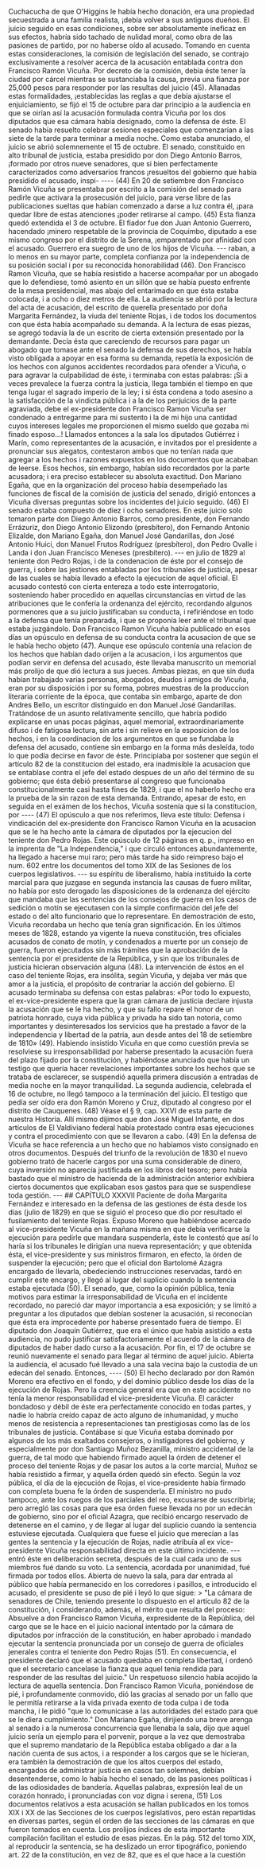 Cuchacucha de que O'Higgins le había hecho donación, era una propiedad secuestrada a una familia realista, ¡debía volver a sus antiguos dueños. El juicio seguido en esas condiciones, sobre ser absolutamente ineficaz en sus efectos, habría sido tachado de nulidad moral, como obra de las pasiones de partido, por no haberse oído al acusado. Tomando en cuenta estas consideraciones, la comisión de legislación del senado, se contrajo exclusivamente a resolver acerca de la acusación entablada contra don Francisco Ramón Vicuña. Por decreto de la comisión, debía éste tener la ciudad por cárcel mientras se sustanciaba la causa, previa una fianza por 25,000 pesos para responder por las resultas del juicio (45). Allanadas estas formalidades, ¡establecidas las reglas a que debía ajustarse el enjuiciamiento, se fijó el 15 de octubre para dar principio a la audiencia en que se oirían así la acusación formulada contra Vicuña por los dos diputados que esa cámara había designado, como la defensa de éste. El senado había resuelto celebrar sesiones especiales que comenzarían a las siete de la tarde para terminar a media noche. Como estaba anunciado, el juicio se abrió solemnemente el 15 de octubre. El senado, constituido en alto tribunal de justicia, estaba presidido por don Diego Antonio Barros, ¡formado por otros nueve senadores, que si bien perfectamente caracterizados como adversarios francos ¡resueltos del gobierno que había presidido el acusado, inspi- ---- (44) En 20 de setiembre don Francisco Ramón Vicuña se presentaba por escrito a la comisión del senado para pedirle que activara la prosecusión del juicio, para verse libre de las publicaciones sueltas que habían comenzado a darse a luz contra él, ¡para quedar libre de estas atenciones ¡poder retirarse al campo. (45) Esta fianza quedó extendida el 3 de octubre. El fiador fue don Juan Antonio Guerrero, hacendado ¡minero respetable de la provincia de Coquimbo, diputado a ese mismo congreso por el distrito de la Serena, ¡emparentado por afinidad con el acusado. Guerrero era suegro de uno de los hijos de Vicuña. --- raban, a lo menos en su mayor parte, completa confianza por la independencia de su posición social i por su reconocida honorabilidad (46). Don Francisco Ramon Vicuña, que se había resistido a hacerse acompañar por un abogado que lo defendiese, tomó asiento en un sillón que se había puesto enfrente de la mesa presidencial, mas abajo del entarimado en que ésta estaba colocada, i a ocho o diez metros de ella. La audiencia se abrió por la lectura del acta de acusación, del escrito de querella presentado por doña Margarita Fernández, la viuda del teniente Rojas, i de todos los documentos con que ésta había acompañado su demanda. A la lectura de esas piezas, se agregó todavía la de un escrito de cierta extensión presentado por la demandante. Decía ésta que careciendo de recursos para pagar un abogado que tomase ante el senado la defensa de sus derechos, se había visto obligada a apoyar en esa forma su demanda, repetía la exposición de los hechos con algunos accidentes recordados para ofender a Vicuña, o para agravar la culpabilidad de éste, i terminaba con estas palabras: ¡Si a veces prevalece la fuerza contra la justicia, llega también el tiempo en que tenga lugar el sagrado imperio de la ley; i si ésta condena a todo asesino a la satisfacción de la vindicta pública i a la de los perjuicios de la parte agraviada, debe el ex-presidente don Francisco Ramon Vicuña ser condenado a entregarme para mi sustento i la de mi hijo una cantidad cuyos intereses legales me proporcionen el mismo sueldo que gozaba mi finado esposo...! Llamados entonces a la sala los diputados Gutiérrez i Marín, como representantes de la acusación, e invitados por el presidente a pronunciar sus alegatos, contestaron ambos que no tenían nada que agregar a los hechos i razones expuestos en los documentos que acababan de leerse. Esos hechos, sin embargo, habían sido recordados por la parte acusadora; i era preciso establecer su absoluta exactitud. Don Mariano Egaña, que en la organización del proceso había desempeñado las funciones de fiscal de la comisión de justicia del senado, dirigió entonces a Vicuña diversas preguntas sobre los incidentes del juicio seguido. (46) El senado estaba compuesto de diez i ocho senadores. En este juicio solo tomaron parte don Diego Antonio Barros, como presidente, don Fernando Errázuriz, don Diego Antonio Elizondo (presbítero), don Fernando Antonio Elizalde, don Mariano Egaña, don Manuel José Gandarillas, don José Antonio Huici, don Manuel Frutos Rodríguez (presbítero), don Pedro Ovalle i Landa i don Juan Francisco Meneses (presbítero). --- en julio de 1829 al teniente don Pedro Rojas, i de la condenacion de éste por el consejo de guerra, i sobre las jestiones entabladas por los tribunales de justicia, apesar de las cuales se había llevado a efecto la ejecucion de aquel oficial. El acusado contestó con cierta entereza a todo este interrogatorio, sosteniendo haber procedido en aquellas circunstancias en virtud de las atribuciones que le confería la ordenanza del ejército, recordando algunos pormenores que a su juicio justificaban su conducta, i refiriéndose en todo a la defensa que tenía preparada, i que se proponía leer ante el tribunal que estaba juzgándolo. Don Francisco Ramon Vicuña había publicado en esos días un opúsculo en defensa de su conducta contra la acusacion de que se le había hecho objeto (47). Aunque ese opúsculo contenía una relacion de los hechos que habían dado orijen a la acusacion, i los argumentos que podían servir en defensa del acusado, éste llevaba manuscrito un memorial más prolijo de que dió lectura a sus jueces. Ambas piezas, en que sin duda habían trabajado varias personas, abogados, deudos i amigos de Vicuña, eran por su disposición i por su forma, pobres muestras de la produccion literaria corriente de la época, que contaba sin embargo, aparte de don Andres Bello, un escritor distinguido en don Manuel José Gandarillas. Tratándose de un asunto relativamente sencillo, que habría podido explicarse en unas pocas páginas, aquel memorial, extraordinariamente difuso i de fatigosa lectura, sin arte i sin relieve en la esposicion de los hechos, i en la coordinacion de los argumentos en que se fundaba la defensa del acusado, contiene sin embargo en la forma más desleída, todo lo que podía decirse en favor de éste. Principiaba por sostener que según el artículo 82 de la constitucion del estado, era inadmisible la acusacion que se entablase contra el jefe del estado despues de un año del término de su gobierno; que ésta debió presentarse al congreso que funcionaba constitucionalmente casi hasta fines de 1829, i que el no haberlo hecho era la prueba de la sin razon de esta demanda. Entrando, apesar de esto, en seguida en el exámen de los hechos, Vicuña sostenía que si la constitucion, por ---- (47) El opúsculo a que nos referimos, lleva este título: Defensa i vindicación del ex-presidente don Francisco Ramon Vicuña en la acusacion que se le ha hecho ante la cámara de diputados por la ejecucion del teniente don Pedro Rojas. Este opúsculo de 12 páginas en q. p., impreso en la imprenta de "La Independencia," i que circuló entonces abundantemente, ha llegado a hacerse mui raro; pero más tarde ha sido reimpreso bajo el num. 602 entre los documentos del tomo XIX de las Sesiones de los cuerpos legislativos. --- su espíritu de liberalismo, había instituido la corte marcial para que juzgase en segunda instancia las causas de fuero militar, no había por esto derogado las disposiciones de la ordenanza del ejército que mandaba que las sentencias de los consejos de guerra en los casos de sedición o motín se ejecutasen con la simple confirmación del jefe del estado o del alto funcionario que lo representare. En demostración de esto, Vicuña recordaba un hecho que tenía gran significación. En los últimos meses de 1828, estando ya vigente la nueva constitución, tres oficiales acusados de conato de motín, y condenados a muerte por un consejo de guerra, fueron ejecutados sin más trámites que la aprobación de la sentencia por el presidente de la República, y sin que los tribunales de justicia hicieran observación alguna (48). La intervención de éstos en el caso del teniente Rojas, era insólita, según Vicuña, y dejaba ver más que amor a la justicia, el propósito de contrariar la acción del gobierno. El acusado terminaba su defensa con estas palabras: «Por todo lo expuesto, el ex-vice-presidente espera que la gran cámara de justicia declare injusta la acusación que se le ha hecho, y que su fallo repare el honor de un patriota honrado, cuya vida pública y privada ha sido tan notoria, como importantes y desinteresados los servicios que ha prestado a favor de la independencia y libertad de la patria, aun desde antes del 18 de setiembre de 1810» (49). Habiendo insistido Vicuña en que como cuestión previa se resolviese su irresponsabilidad por haberse presentado la acusación fuera del plazo fijado por la constitución, y habiéndose anunciado que había un testigo que quería hacer revelaciones importantes sobre los hechos que se trataba de esclarecer, se suspendió aquella primera discusión a entradas de media noche en la mayor tranquilidad. La segunda audiencia, celebrada el 16 de octubre, no llegó tampoco a la terminación del juicio. El testigo que pedía ser oído era don Ramón Moreno y Cruz, diputado al congreso por el distrito de Cauquenes. (48) Véase el § 9, cap. XXVI de esta parte de nuestra Historia. Allí mismo dijimos que don José Miguel Infante, en dos artículos de El Valdiviano federal había protestado contra esas ejecuciones y contra el procedimiento con que se llevaron a cabo. (49) En la defensa de Vicuña se hace referencia a un hecho que no habíamos visto consignado en otros documentos. Después del triunfo de la revolución de 1830 el nuevo gobierno trató de hacerle cargos por una suma considerable de dinero, cuya inversión no aparecía justificada en los libros del tesoro; pero había bastado que el ministro de hacienda de la administración anterior exhibiera ciertos documentos que explicaban esos gastos para que se suspendiese toda gestión. --- ## CAPÍTULO XXXVII Paciente de doña Margarita Fernández e interesado en la defensa de las gestiones de ésta desde los días (julio de 1829) en que se siguió el proceso que dio por resultado el fusilamiento del teniente Rojas. Expuso Moreno que habiéndose acercado al vice-presidente Vicuña en la mañana misma en que debía verificarse la ejecución para pedirle que mandara suspenderla, éste le contestó que así lo haría si los tribunales le dirigían una nueva representación; y que obtenida ésta, el vice-presidente y sus ministros firmaron, en efecto, la órden de suspender la ejecución; pero que el oficial don Bartolomé Azagra encargado de llevarla, obedeciendo instrucciones reservadas, tardó en cumplir este encargo, y llegó al lugar del suplicio cuando la sentencia estaba ejecutada (50). El senado, que, como la opinión pública, tenía motivos para estimar la irresponsabilidad de Vicuña en el incidente recordado, no pareció dar mayor importancia a esa exposición; y se limitó a preguntar a los diputados que debían sostener la acusación, si reconocían que ésta era improcedente por haberse presentado fuera de tiempo. El diputado don Joaquín Gutiérrez, que era el único que había asistido a esta audiencia, no pudo justificar satisfactoriamente el acuerdo de la cámara de diputados de haber dado curso a la acusación. Por fin, el 17 de octubre se reunió nuevamente el senado para llegar al término de aquel juicio. Abierta la audiencia, el acusado fué llevado a una sala vecina bajo la custodia de un edecán del senado. Entonces, ---- (50) El hecho declarado por don Ramón Moreno era efectivo en el fondo, y del dominio público desde los días de la ejecución de Rojas. Pero la creencia general era que en este accidente no tenía la menor responsabilidad el vice-presidente Vicuña. El carácter bondadoso y débil de éste era perfectamente conocido en todas partes, y nadie lo habría creído capaz de acto alguno de inhumanidad, y mucho menos de resistencia a representaciones tan prestigiosas como las de los tribunales de justicia. Contábase sí que Vicuña estaba dominado por algunos de los más exaltados consejeros, o instigadores del gobierno, y especialmente por don Santiago Muñoz Bezanilla, ministro accidental de la guerra, de tal modo que habiendo firmado aquel la órden de detener el proceso del teniente Rojas y de pasar los autos a la corte marcial, Muñoz se había resistido a firmar, y aquella órden quedó sin efecto. Según la voz pública, el día de la ejecución de Rojas, el vice-presidente había firmado con completa buena fe la órden de suspenderla. El ministro no pudo tampoco, ante los ruegos de los parciales del reo, excusarse de suscribirla; pero arregló las cosas para que esa órden fuese llevada no por un edecán de gobierno, sino por el oficial Azagra, que recibió encargo reservado de detenerse en el camino, y de llegar al lugar del suplicio cuando la sentencia estuviese ejecutada. Cualquiera que fuese el juicio que merecían a las gentes la sentencia y la ejecución de Rojas, nadie atribuía al ex vice-presidente Vicuña responsabilidad directa en este último incidente. --- entró éste en deliberación secreta, después de la cual cada uno de sus miembros fué dando su voto. La sentencia, acordada por unanimidad, fué firmada por todos ellos. Abierta de nuevo la sala, para dar entrada al público que había permanecido en los corredores i pasillos, e introducido el acusado, el presidente se puso de pié i leyó lo que sigue: > "La cámara de senadores de Chile, teniendo presente lo dispuesto en el artículo 82 de la constitución, i considerando, además, el mérito que resulta del proceso: Absuelve a don Francisco Ramon Vicuña, expresidente de la República, del cargo que se le hace en el juicio nacional intentado por la cámara de diputados por infracción de la constitución, en haber aprobado i mandado ejecutar la sentencia pronunciada por un consejo de guerra de oficiales jenerales contra el teniente don Pedro Rojas (51). En consecuencia, el presidente declaró que el acusado quedaba en completa libertad, i ordenó que el secretario cancelase la fianza que aquel tenía rendida para responder de las resultas del juicio." Un respetuoso silencio había acojido la lectura de aquella sentencia. Don Francisco Ramon Vicuña, poniéndose de pié, i profundamente conmovido, dió las gracias al senado por un fallo que le permitía retirarse a la vida privada exento de toda culpa i de toda mancha, i le pidió "que lo comunicase a las autoridades del estado para que se le diera cumplimiento." Don Mariano Egaña, dirijiendo una breve arenga al senado i a la numerosa concurrencia que llenaba la sala, dijo que aquel juicio sería un ejemplo para el porvenir, porque a la vez que demostraba que el supremo mandatario de la República estaba obligado a dar a la nación cuenta de sus actos, i a responder a los cargos que se le hicieran, era también la demostración de que los altos cuerpos del estado, encargados de administrar justicia en casos tan solemnes, debían desentenderse, como lo había hecho el senado, de las pasiones políticas i de las odiosidades de bandería. Aquellas palabras, expresión leal de un corazón honrado, i pronunciadas con voz digna i serena, (51) Los documentos relativos a esta acusación se hallan publicados en los tomos XIX i XX de las Secciones de los cuerpos legislativos, pero están repartidas en diversas partes, según el orden de las secciones de las cámaras en que fueron tomados en cuenta. Los prolijos índices de esta importante compilación facilitan el estudio de esas piezas. En la pág. 512 del tomo XIX, al reproducir la sentencia, se ha deslizado un error tipográfico, poniendo art. 22 de la constitución, en vez de 82, que es el que hace a la cuestión